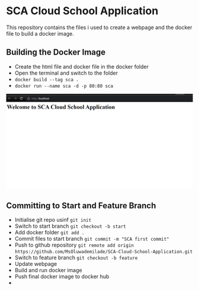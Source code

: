 # SCA Cloud School Application

This repository contains the files i used to create a webpage and the docker file to build a docker image.

## Building the Docker Image

- Create the html file and docker file in the docker folder
- Open the terminal and switch to the folder
- `docker build --tag sca .`
- `docker run --name sca -d -p 80:80 sca`
  
![output](image.png)

## Committing to Start and Feature Branch
- Initialise git repo usinf `git init `
- Switch to start branch `git checkout -b start`
- Add docker folder `git add .`
- Commit files to start branch `git commit -m "SCA first commit"`
- Push to github repository
   `git remote add origin https://github.com/MsOluwademilade/SCA-Cloud-School-Application.git`
- Switch to feature branch `git checkout -b feature`
- Update webpage 
- Build and run docker image
- Push final docker image to docker hub
-  
